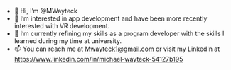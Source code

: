 - 👋 Hi, I’m @MWayteck
- 👀 I’m interested in app development and have been more recently interested with VR development.
- 🌱 I’m currently refining my skills as a program developer with the skills I learned during my time at university.
- 📫 You can reach me at Mwayteck1@gmail.com or visit my LinkedIn at https://www.linkedin.com/in/michael-wayteck-54127b195

<!---
MWayteck/MWayteck is a ✨ special ✨ repository because its `README.md` (this file) appears on your GitHub profile.
You can click the Preview link to take a look at your changes.
--->

